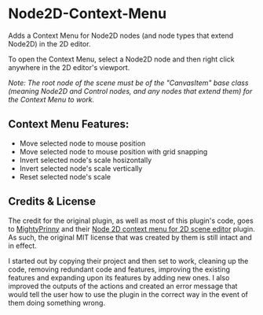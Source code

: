 # Node2D-Context-Menu
Adds a Context Menu for Node2D nodes (and node types that extend Node2D) in the 2D editor.

To open the Context Menu, select a Node2D node and then right click anywhere in the 2D editor's viewport.

*Note: The root node of the scene must be of the "CanvasItem" base class (meaning Node2D and Control nodes, and any nodes that extend them) for the Context Menu to work.*


## Context Menu Features:
- Move selected node to mouse position
- Move selected node to mouse position with grid snapping
- Invert selected node's scale hosizontally
- Invert selected node's scale vertically
- Reset selected node's scale


## Credits & License
The credit for the original plugin, as well as most of this plugin's code, goes to [MightyPrinny](https://github.com/MightyPrinny) and their [Node 2D context menu for 2D scene editor](https://godotengine.org/asset-library/asset/596) plugin. As such, the original MIT license that was created by them is still intact and in effect.

I started out by copying their project and then set to work, cleaning up the code, removing redundant code and features, improving the existing features and expanding upon its features by adding new ones. I also improved the outputs of the actions and created an error message that would tell the user how to use the plugin in the correct way in the event of them doing something wrong.
